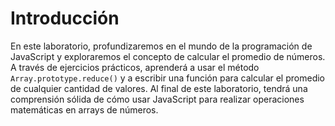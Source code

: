 # Introducción

En este laboratorio, profundizaremos en el mundo de la programación de JavaScript y exploraremos el concepto de calcular el promedio de números. A través de ejercicios prácticos, aprenderá a usar el método `Array.prototype.reduce()` y a escribir una función para calcular el promedio de cualquier cantidad de valores. Al final de este laboratorio, tendrá una comprensión sólida de cómo usar JavaScript para realizar operaciones matemáticas en arrays de números.
